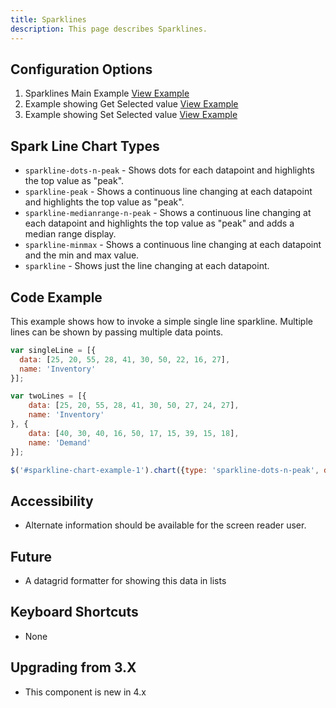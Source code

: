 ```yaml
---
title: Sparklines
description: This page describes Sparklines.
---
```


## Configuration Options

1. Sparklines Main Example [View Example]( ../components/sparkline/example-index)
2. Example showing Get Selected value [View Example]( ../components/sparkline/example-get-selected)
3. Example showing Set Selected value [View Example]( ../components/sparkline/example-set-selected)

## Spark Line Chart Types

* `sparkline-dots-n-peak` - Shows dots for each datapoint and highlights the top value as "peak".
* `sparkline-peak` - Shows a continuous line changing at each datapoint and highlights the top value as "peak".
* `sparkline-medianrange-n-peak` - Shows a continuous line changing at each datapoint and highlights the top value as "peak" and adds a median range display.
* `sparkline-minmax` - Shows a continuous line changing at each datapoint and the min and max value.
* `sparkline` - Shows just the line changing at each datapoint.

## Code Example

This example shows how to invoke a simple single line sparkline. Multiple lines can be shown by passing multiple data points.

```javascript
var singleLine = [{
  data: [25, 20, 55, 28, 41, 30, 50, 22, 16, 27],
  name: 'Inventory'
}];

var twoLines = [{
    data: [25, 20, 55, 28, 41, 30, 50, 27, 24, 27],
    name: 'Inventory'
}, {
    data: [40, 30, 40, 16, 50, 17, 15, 39, 15, 18],
    name: 'Demand'
}];

$('#sparkline-chart-example-1').chart({type: 'sparkline-dots-n-peak', dataset: singleLine});
```

## Accessibility

- Alternate information should be available for the screen reader user.

## Future

- A datagrid formatter for showing this data in lists


## Keyboard Shortcuts

-  None

## Upgrading from 3.X

-  This component is new in 4.x

